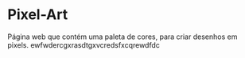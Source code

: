 # Pixel-Art
Página web que contém uma paleta de cores, para criar desenhos em pixels.
ewfwdercgxrasdtgxvcredsfxcqrewdfdc
